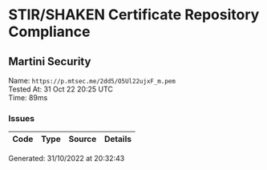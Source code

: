 # STIR/SHAKEN Certificate Repository Compliance

## Martini Security

Name: `https://p.mtsec.me/2dd5/O5Ul22ujxF_m.pem`\
Tested At: 31 Oct 22 20:25 UTC\
Time: 89ms

### Issues

| Code | Type | Source | Details |
|------|------|--------|---------|

Generated: 31/10/2022 at 20:32:43